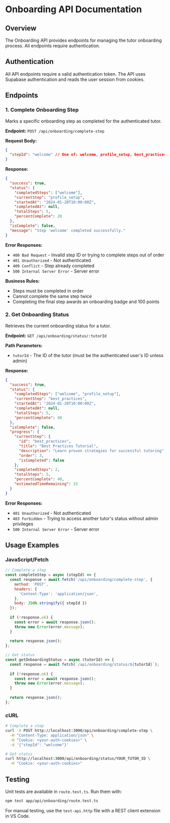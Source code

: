 # Onboarding API Documentation

## Overview

The Onboarding API provides endpoints for managing the tutor onboarding process. All endpoints require authentication.

## Authentication

All API endpoints require a valid authentication token. The API uses Supabase authentication and reads the user session from cookies.

## Endpoints

### 1. Complete Onboarding Step

Marks a specific onboarding step as completed for the authenticated tutor.

**Endpoint:** `POST /api/onboarding/complete-step`

**Request Body:**
```json
{
  "stepId": "welcome" // One of: welcome, profile_setup, best_practices, ai_tools_intro, first_student_guide
}
```

**Response:**
```json
{
  "success": true,
  "status": {
    "completedSteps": ["welcome"],
    "currentStep": "profile_setup",
    "startedAt": "2024-01-20T10:00:00Z",
    "completedAt": null,
    "totalSteps": 5,
    "percentComplete": 20
  },
  "isComplete": false,
  "message": "Step 'welcome' completed successfully."
}
```

**Error Responses:**
- `400 Bad Request` - Invalid step ID or trying to complete steps out of order
- `401 Unauthorized` - Not authenticated
- `409 Conflict` - Step already completed
- `500 Internal Server Error` - Server error

**Business Rules:**
- Steps must be completed in order
- Cannot complete the same step twice
- Completing the final step awards an onboarding badge and 100 points

### 2. Get Onboarding Status

Retrieves the current onboarding status for a tutor.

**Endpoint:** `GET /api/onboarding/status/:tutorId`

**Path Parameters:**
- `tutorId` - The ID of the tutor (must be the authenticated user's ID unless admin)

**Response:**
```json
{
  "success": true,
  "status": {
    "completedSteps": ["welcome", "profile_setup"],
    "currentStep": "best_practices",
    "startedAt": "2024-01-20T10:00:00Z",
    "completedAt": null,
    "totalSteps": 5,
    "percentComplete": 40
  },
  "isComplete": false,
  "progress": {
    "currentStep": {
      "id": "best_practices",
      "title": "Best Practices Tutorial",
      "description": "Learn proven strategies for successful tutoring",
      "order": 3,
      "isCompleted": false
    },
    "completedSteps": 2,
    "totalSteps": 5,
    "percentComplete": 40,
    "estimatedTimeRemaining": 15
  }
}
```

**Error Responses:**
- `401 Unauthorized` - Not authenticated
- `403 Forbidden` - Trying to access another tutor's status without admin privileges
- `500 Internal Server Error` - Server error

## Usage Examples

### JavaScript/Fetch

```javascript
// Complete a step
const completeStep = async (stepId) => {
  const response = await fetch('/api/onboarding/complete-step', {
    method: 'POST',
    headers: {
      'Content-Type': 'application/json',
    },
    body: JSON.stringify({ stepId })
  });
  
  if (!response.ok) {
    const error = await response.json();
    throw new Error(error.message);
  }
  
  return response.json();
};

// Get status
const getOnboardingStatus = async (tutorId) => {
  const response = await fetch(`/api/onboarding/status/${tutorId}`);
  
  if (!response.ok) {
    const error = await response.json();
    throw new Error(error.message);
  }
  
  return response.json();
};
```

### cURL

```bash
# Complete a step
curl -X POST http://localhost:3000/api/onboarding/complete-step \
  -H "Content-Type: application/json" \
  -H "Cookie: <your-auth-cookies>" \
  -d '{"stepId": "welcome"}'

# Get status
curl http://localhost:3000/api/onboarding/status/YOUR_TUTOR_ID \
  -H "Cookie: <your-auth-cookies>"
```

## Testing

Unit tests are available in `route.test.ts`. Run them with:

```bash
npm test app/api/onboarding/route.test.ts
```

For manual testing, use the `test-api.http` file with a REST client extension in VS Code. 